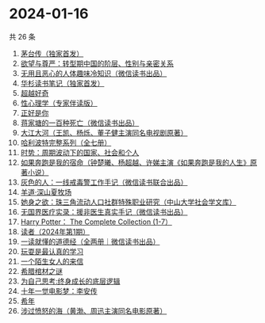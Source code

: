 # 2024-01-16

共 26 条

<!-- BEGIN WEREAD -->
<!-- 最后更新时间 2024-01-16 12:07:56 +0800 -->
1. [茅台传（独家首发）](https://weread.qq.com/web/bookDetail/48e329e0813ab875ag0188c9)
1. [欲望与尊严：转型期中国的阶层、性别与亲密关系](https://weread.qq.com/web/bookDetail/94432d407191a1459445e45)
1. [无用且恶心的人体趣味冷知识（微信读书出品）](https://weread.qq.com/web/bookDetail/1cf32860813ab8756g011919)
1. [华杉读书笔记（独家首发）](https://weread.qq.com/web/bookDetail/76f32c00813ab874dg012dbe)
1. [超越好奇](https://weread.qq.com/web/bookDetail/1d132f10813ab7be1g0165d4)
1. [性心理学（专家伴读版）](https://weread.qq.com/web/bookDetail/2f532690813ab873cg016b4b)
1. [正好是你](https://weread.qq.com/web/bookDetail/e9b328a0813ab7be5g018148)
1. [蒋家塘的一百种死亡（微信读书出品）](https://weread.qq.com/web/bookDetail/68d32e90813ab8735g015b28)
1. [大江大河（王凯、杨烁、董子健主演同名电视剧原著）](https://weread.qq.com/web/bookDetail/92f32a305e03ce92f070017)
1. [哈利波特完整系列（全七册）](https://weread.qq.com/web/bookDetail/88a322005cba2388ae991a5)
1. [时势：周期波动下的国家、社会和个人](https://weread.qq.com/web/bookDetail/95332ad0813ab8705g016ce7)
1. [如果奔跑是我的宿命（钟楚曦、杨超越、许娣主演《如果奔跑是我的人生》原著小说）](https://weread.qq.com/web/bookDetail/06a32ed07219ac5f06a382b)
1. [灰色的人：一线戒毒警工作手记（微信读书联合出品）](https://weread.qq.com/web/bookDetail/36d32230813ab83d1g011af2)
1. [羊道·深山夏牧场](https://weread.qq.com/web/bookDetail/ec0325c0813ab718cg017a62)
1. [她身之欲：珠三角流动人口社群特殊职业研究（中山大学社会学文库）](https://weread.qq.com/web/bookDetail/fbd32c20716928dbfbda720)
1. [无国界医疗实录：援非医生真实手记（微信读书出品）](https://weread.qq.com/web/bookDetail/ad332060813ab8565g0142f3)
1. [Harry Potter： The Complete Collection (1-7）](https://weread.qq.com/web/bookDetail/01d325405cbb8401d6c93d0)
1. [读者（2024年第1期）](https://weread.qq.com/web/bookDetail/c4632c30813ab86fcg01522d)
1. [一读就懂的道德经（全两册｜微信读书出品）](https://weread.qq.com/web/bookDetail/a1232c40813ab871eg018128)
1. [玩耍是最认真的学习](https://weread.qq.com/web/bookDetail/4f932230813ab8416g017d78)
1. [一个陌生女人的来信](https://weread.qq.com/web/bookDetail/9f7329b07210710f9f7a68f)
1. [希腊棺材之谜](https://weread.qq.com/web/bookDetail/2a632390813ab8730g01886c)
1. [为自己思考:终身成长的底层逻辑](https://weread.qq.com/web/bookDetail/dc1326c0813ab8376g017276)
1. [十年一觉电影梦：李安传](https://weread.qq.com/web/bookDetail/6d532d50719892926d5cde4)
1. [希年](https://weread.qq.com/web/bookDetail/fd632050813ab8430g01229e)
1. [涉过愤怒的海（黄渤、周迅主演同名电影原著）](https://weread.qq.com/web/bookDetail/2be327e0813ab850dg016536)
<!-- END WEREAD -->